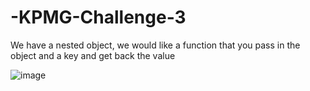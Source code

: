 # -KPMG-Challenge-3

We have a nested object, we would like a function that you pass in the object and a key and get back the value

![image](https://user-images.githubusercontent.com/76802128/155001783-8991ebd8-14cc-4121-a4e1-34606007fa29.png)
